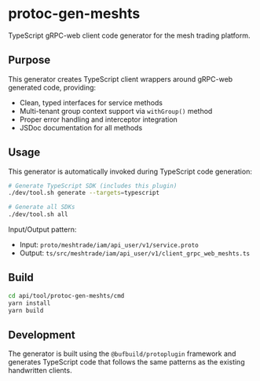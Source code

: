 # protoc-gen-meshts

TypeScript gRPC-web client code generator for the mesh trading platform.

## Purpose

This generator creates TypeScript client wrappers around gRPC-web generated code, providing:
- Clean, typed interfaces for service methods
- Multi-tenant group context support via `withGroup()` method
- Proper error handling and interceptor integration
- JSDoc documentation for all methods

## Usage

This generator is automatically invoked during TypeScript code generation:

```bash
# Generate TypeScript SDK (includes this plugin)
./dev/tool.sh generate --targets=typescript

# Generate all SDKs
./dev/tool.sh all
```

Input/Output pattern:
- Input: `proto/meshtrade/iam/api_user/v1/service.proto`
- Output: `ts/src/meshtrade/iam/api_user/v1/client_grpc_web_meshts.ts`

## Build

```bash
cd api/tool/protoc-gen-meshts/cmd
yarn install
yarn build
```

## Development

The generator is built using the `@bufbuild/protoplugin` framework and generates TypeScript code that follows the same patterns as the existing handwritten clients.

